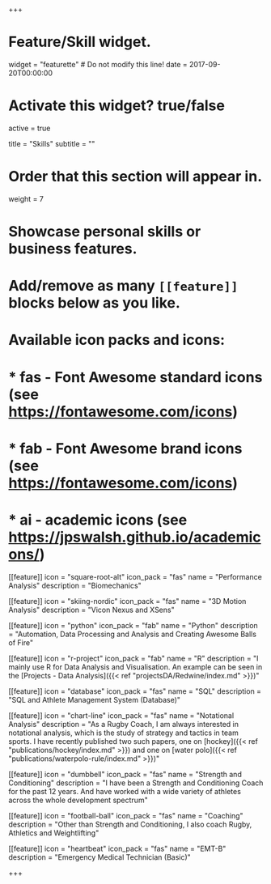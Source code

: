 +++
# Feature/Skill widget.
widget = "featurette"  # Do not modify this line!
date = 2017-09-20T00:00:00

# Activate this widget? true/false
active = true

title = "Skills"
subtitle = ""

# Order that this section will appear in.
weight = 7

# Showcase personal skills or business features.
# 
# Add/remove as many `[[feature]]` blocks below as you like.
# 
# Available icon packs and icons:
# * fas - Font Awesome standard icons (see https://fontawesome.com/icons)
# * fab - Font Awesome brand icons (see https://fontawesome.com/icons)
# * ai - academic icons (see https://jpswalsh.github.io/academicons/)


[[feature]]
  icon = "square-root-alt"
  icon_pack = "fas"
  name = "Performance Analysis"
  description = "Biomechanics"

[[feature]]
  icon = "skiing-nordic"
  icon_pack = "fas"
  name = "3D Motion Analysis"
  description = "Vicon Nexus and XSens"

[[feature]]
  icon = "python"
  icon_pack = "fab"
  name = "Python"
  description = "Automation, Data Processing and Analysis and Creating Awesome Balls of Fire"

[[feature]]
  icon = "r-project"
  icon_pack = "fab"
  name = "R"
  description = "I mainly use R for Data Analysis and Visualisation. An example can be seen in the [Projects - Data Analysis]({{< ref "projectsDA/Redwine/index.md" >}})"
  
[[feature]]
  icon = "database"
  icon_pack = "fas"
  name = "SQL"
  description = "SQL and Athlete Management System (Database)"

[[feature]]
  icon = "chart-line"
  icon_pack = "fas"
  name = "Notational Analysis"
  description = "As a Rugby Coach, I am always interested in notational analysis, which is the study of strategy and tactics in team sports. I have recently published two such papers, one on [hockey]({{< ref "publications/hockey/index.md" >}}) and one on [water polo]({{< ref "publications/waterpolo-rule/index.md" >}})"  
  
[[feature]]
  icon = "dumbbell"
  icon_pack = "fas"
  name = "Strength and Conditioning"
  description = "I have been a Strength and Conditioning Coach for the past 12 years. And have worked with a wide variety of athletes across the whole development spectrum"

[[feature]]
  icon = "football-ball"
  icon_pack = "fas"
  name = "Coaching"
  description = "Other than Strength and Conditioning, I also coach Rugby, Athletics and Weightlifting"

[[feature]]
  icon = "heartbeat"
  icon_pack = "fas"
  name = "EMT-B"
  description = "Emergency Medical Technician (Basic)"

+++
